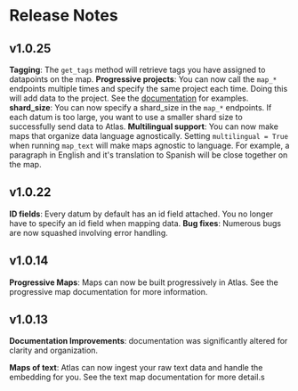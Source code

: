 # Release Notes
## v1.0.25
**Tagging**: The `get_tags` method will retrieve tags you have assigned to datapoints on the map.
**Progressive projects**: You can now call the `map_*` endpoints multiple times and specify the same project each time. Doing this will add data to the project. See the [documentation](updating_maps.md) for examples.
**shard_size**: You can now specify a shard_size in the `map_*` endpoints. If each datum is too large, you want to use a smaller shard size to successfully send data to Atlas.
**Multilingual support**: You can now make maps that organize data language agnostically. Setting `multilingual = True` when running `map_text` will make maps agnostic to language. For example, a paragraph in English and it's translation to Spanish will be close together on the map.

## v1.0.22
**ID fields**: Every datum by default has an id field attached. You no longer have to specify an id field when mapping data.
**Bug fixes**: Numerous bugs are now squashed involving error handling.

## v1.0.14
**Progressive Maps**: Maps can now be built progressively in Atlas. See the progressive map documentation for more information.

## v1.0.13
**Documentation Improvements**: documentation was significantly altered for clarity and organization.

**Maps of text**: Atlas can now ingest your raw text data and handle the embedding for you. See the text map documentation for more detail.s
